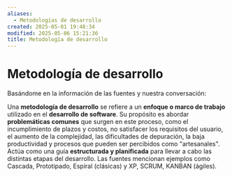 ```yaml
---
aliases:
  - Metodologías de desarrollo
created: 2025-05-01 19:48:34
modified: 2025-05-06 15:21:36
title: Metodología de desarrollo
---
```


# Metodología de desarrollo
Basándome en la información de las fuentes y nuestra conversación:

Una **metodología de desarrollo** se refiere a un **enfoque o marco de trabajo** utilizado en el **desarrollo de software**. Su propósito es abordar **problemáticas comunes** que surgen en este proceso, como el incumplimiento de plazos y costos, no satisfacer los requisitos del usuario, el aumento de la complejidad, las dificultades de depuración, la baja productividad y procesos que pueden ser percibidos como "artesanales". Actúa como una guía **estructurada y planificada** para llevar a cabo las distintas etapas del desarrollo. Las fuentes mencionan ejemplos como Cascada, Prototipado, Espiral (clásicas) y XP, SCRUM, KANBAN (ágiles).